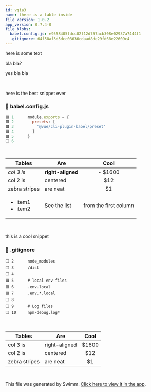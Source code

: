 ```yaml
---
id: vqia3
name: there is a table inside
file_version: 1.0.2
app_version: 0.7.4-0
file_blobs:
  babel.config.js: e9558405fdcc02f12d757acb308e02937a7444f1
  .gitignore: 64f58af3d5dcc03636cdaad8de29fd68e22609c4
---
```


here is some text

bla bla?

yes bla bla

<br/>

here is the best snippet ever
<!-- NOTE-swimm-snippet: the lines below link your snippet to Swimm -->
### 📄 babel.config.js
```javascript
🟩 1      module.exports = {
🟩 2        presets: [
🟩 3          '@vue/cli-plugin-babel/preset'
🟩 4        ]
🟩 5      }
⬜ 6      
```

<br/>

| Tables        | Are           | Cool  |
| ------------- |-------------|:-----:|
| *col 3 is*      | **right-aligned** | - $1600 |
| col 2 is      | centered      |   $12 |
| zebra stripes | are neat      |    $1 |
| <ul><li>item1</li><li>item2</li></ul>| See the list | from the first column|

<br/>

this is a cool snippet
<!-- NOTE-swimm-snippet: the lines below link your snippet to Swimm -->
### 📄 .gitignore
```gitignore
⬜ 2      node_modules
⬜ 3      /dist
⬜ 4      
🟩 5      # local env files
🟩 6      .env.local
🟩 7      .env.*.local
⬜ 8      
⬜ 9      # Log files
⬜ 10     npm-debug.log*
```

<br/>

| Tables        | Are           | Cool  |
| ------------- |-------------|:-----:|
| col 3 is      | right-aligned | $1600 |
| col 2 is      | centered      |   $12 |
| zebra stripes | are neat      |    $1 |

<br/>

This file was generated by Swimm. [Click here to view it in the app](http://localhost:5001/repos/Z2l0aHViJTNBJTNBc3ItZXh0ZW5zaW9uJTNBJTNBZG91ZWs=/docs/vqia3).
